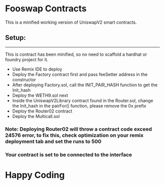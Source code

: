 # Fooswap Contracts
This is a minified working version of UniswapV2 smart contracts.

## Setup:
---------
This is contract has been minified, so no need to scaffold a hardhat or foundry project for it.

- Use Remix IDE to deploy
- Deploy the Factory contract first and pass feeSetter address in the constructor
- After deploying Factory.sol, call the INIT_PAIR_HASH function to get the Init_hash
- Deploy the WETH9.sol next
- Inside the UniswapV2Library contract found in the Router.sol, change the Init_hash in the pairFor() function, please remove the 0x prefix
- Deploy the Router02 contract
- Deploy the Multicall.sol

### Note: Deploying Router02 will throw a contract code exceed 24576 error, to fix this, check optimization on your remix deployment tab and set the runs to 500

### Your contract is set to be connected to the interface

# Happy Coding
